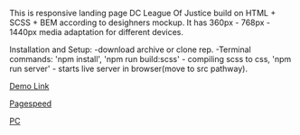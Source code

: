 This is responsive landing page DC League Of Justice build on HTML + SCSS + BEM according to desighners mockup. It has 360px - 768px - 1440px media adaptation for different devices.

Installation and Setup:
-download archive or clone rep. 
-Terminal commands: 'npm install', 'npm run build:scss' - compiling scss to css, 'npm run server' - starts live server in browser(move to src pathway).

[Demo Link](https://panyaprimal.github.io/tv_show_landing_page/src/)

[Pagespeed](https://github.com/PanyaPrimal/tv_show_landing_page/assets/58422219/58adf924-5b29-4d3e-8a11-64e4106a79fa)

[PC](https://github.com/PanyaPrimal/tv_show_landing_page/assets/58422219/40eb64d9-0817-4e3e-b866-caa2ed5d20cd)

